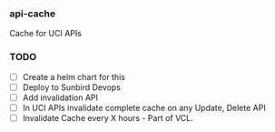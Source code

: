 ### api-cache
Cache for UCI APIs

### TODO
- [ ] Create a helm chart for this
- [ ] Deploy to Sunbird Devops
- [ ] Add invalidation API
- [ ] In UCI APIs invalidate complete cache on any Update, Delete API
- [ ] Invalidate Cache every X hours - Part of VCL.
